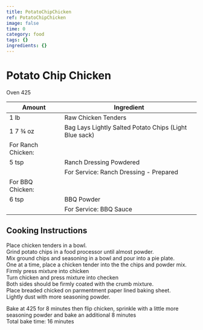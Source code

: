 ```yaml
---
title: PotatoChipChicken
ref: PotatoChipChicken
image: false
time: 0
category: food
tags: {}
ingredients: {}
---
```

# Potato Chip Chicken  
  
Oven 425  
  
|Amount|Ingredient|  
|----|----|  
1 lb | Raw Chicken Tenders  
1 7 ¾ oz | Bag Lays Lightly Salted Potato Chips (Light Blue sack)  
For Ranch Chicken:|  
5 tsp | Ranch Dressing Powdered  
|| For Service: Ranch Dressing - Prepared  
For BBQ Chicken:|  
6 tsp | BBQ Powder  
|| For Service: BBQ Sauce  
  
## Cooking Instructions  
Place chicken tenders in a bowl.  
Grind potato chips in a food processor until almost powder.  
Mix ground chips and seasoning in a bowl and pour into a pie plate.  
One at a time, place a chicken tender into the the chips and powder mix.  
Firmly press mixture into chicken  
Turn chicken and press mixture into checken  
Both sides should be firmly coated with the crumb mixture.  
Place breaded chicked on parmentment paper lined baking sheet.  
Lightly dust with more seasoning powder.  
  
Bake at 425 for 8 minutes then flip chicken, sprinkle with a little more seasoning powder and bake an additional 8 minutes  
Total bake time: 16 minutes  
  